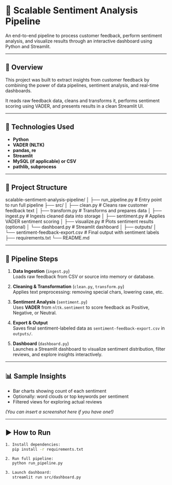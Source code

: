 # 💬 Scalable Sentiment Analysis Pipeline

An end-to-end pipeline to process customer feedback, perform sentiment analysis, and visualize results through an interactive dashboard using Python and Streamlit.

---

## 🚀 Overview

This project was built to extract insights from customer feedback by combining the power of data pipelines, sentiment analysis, and real-time dashboards.

It reads raw feedback data, cleans and transforms it, performs sentiment scoring using VADER, and presents results in a clean Streamlit UI.

---

## 🧰 Technologies Used

- **Python**
- **VADER (NLTK)**
- **pandas, re**
- **Streamlit**
- **MySQL (if applicable) or CSV**
- **pathlib, subprocess**

---

## 📂 Project Structure

scalable-sentiment-analysis-pipeline/
│
├── run_pipeline.py # Entry point to run full pipeline
├── src/
│ ├── clean.py # Cleans raw customer feedback text
│ ├── transform.py # Transforms and prepares data
│ ├── ingest.py # Ingests cleaned data into storage
│ ├── sentiment.py # Applies VADER sentiment scoring
│ ├── visualize.py # Plots sentiment results (optional)
│ └── dashboard.py # Streamlit dashboard
│
├── outputs/
│ └── sentiment-feedback-export.csv # Final output with sentiment labels
├── requirements.txt
└── README.md


---

## 🧪 Pipeline Steps

1. **Data Ingestion** (`ingest.py`)  
   Loads raw feedback from CSV or source into memory or database.

2. **Cleaning & Transformation** (`clean.py`, `transform.py`)  
   Applies text preprocessing: removing special chars, lowering case, etc.

3. **Sentiment Analysis** (`sentiment.py`)  
   Uses **VADER** from `nltk.sentiment` to score feedback as Positive, Negative, or Neutral.

4. **Export & Output**  
   Saves final sentiment-labeled data as `sentiment-feedback-export.csv` in `outputs/`.

5. **Dashboard** (`dashboard.py`)  
   Launches a Streamlit dashboard to visualize sentiment distribution, filter reviews, and explore insights interactively.

---

## 📊 Sample Insights

- Bar charts showing count of each sentiment
- Optionally: word clouds or top keywords per sentiment
- Filtered views for exploring actual reviews

_(You can insert a screenshot here if you have one!)_

---

## ▶️ How to Run

```bash
1. Install dependencies:
   pip install -r requirements.txt

2. Run full pipeline:
   python run_pipeline.py

3. Launch dashboard:
   streamlit run src/dashboard.py


